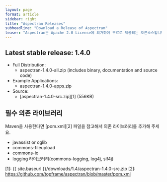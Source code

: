 ```yaml
---
layout: page
format: article
sidebar: right
title: "Aspectran Releases"
subheadline: "Download a Release of Aspectran"
teaser: "Aspectran은 Apache 2.0 License에 의거하여 무료로 제공되는 오픈소스입니다."
---
```


## Latest stable release: 1.4.0
* Full Distribution:
  - aspectran-1.4.0-all.zip (includes binary, documentation and source code)
* Example Applications:
  - aspectran-1.4.0-apps.zip
* Source:
  - [aspectran-1.4.0-src.zip][1] (556KB)

## 필수 의존 라이브러리
Maven을 사용한다면 [pom.xml][2] 파일을 참고해서 의존 라이브러리를 추가해 주세요.

* javassist or cglib
* commons-fileupload
* commons-io
* logging 라이브러리(commons-logging, log4j, slf4j)


[1]: {{ site.baseurl }}/downloads/1.4/aspectran-1.4.0-src.zip
[2]: https://github.com/topframe/aspectran/blob/master/pom.xml

